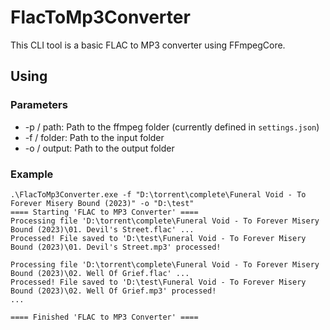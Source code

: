 # FlacToMp3Converter

This CLI tool is a basic FLAC to MP3 converter using FFmpegCore.

## Using
### Parameters
* -p / path: Path to the ffmpeg folder (currently defined in `settings.json`)
* -f / folder: Path to the input folder
* -o / output: Path to the output folder

### Example
```
.\FlacToMp3Converter.exe -f "D:\torrent\complete\Funeral Void - To Forever Misery Bound (2023)" -o "D:\test"
==== Starting 'FLAC to MP3 Converter' ====
Processing file 'D:\torrent\complete\Funeral Void - To Forever Misery Bound (2023)\01. Devil's Street.flac' ...
Processed! File saved to 'D:\test\Funeral Void - To Forever Misery Bound (2023)\01. Devil's Street.mp3' processed!

Processing file 'D:\torrent\complete\Funeral Void - To Forever Misery Bound (2023)\02. Well Of Grief.flac' ...
Processed! File saved to 'D:\test\Funeral Void - To Forever Misery Bound (2023)\02. Well Of Grief.mp3' processed!
...

==== Finished 'FLAC to MP3 Converter' ====
```